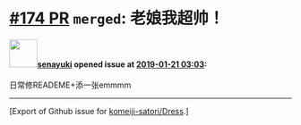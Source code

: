 # [\#174 PR](https://github.com/komeiji-satori/Dress/pull/174) `merged`: 老娘我超帅！

#### <img src="https://avatars.githubusercontent.com/u/27473098?v=4" width="50">[senayuki](https://github.com/senayuki) opened issue at [2019-01-21 03:03](https://github.com/komeiji-satori/Dress/pull/174):

日常修READEME+添一张emmmm




-------------------------------------------------------------------------------



[Export of Github issue for [komeiji-satori/Dress](https://github.com/komeiji-satori/Dress).]
